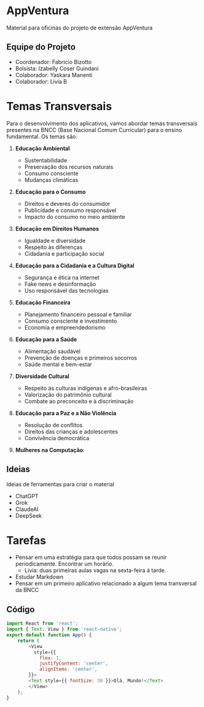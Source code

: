 # AppVentura

Material para oficinas do projeto de extensão AppVentura

## Equipe do Projeto

 - Coordenador: Fabricio Bizotto
 - Bolsista: Izabelly Coser Guindani
 - Colaborador: Yaskara Manenti
 - Colaborador: Livia B

# Temas Transversais

Para o desenvolvimento dos aplicativos, vamos abordar temas transversais presentes na BNCC (Base Nacional Comum Curricular) para o ensino fundamental. Os temas são:

1. **Educação Ambiental**  
   - Sustentabilidade  
   - Preservação dos recursos naturais  
   - Consumo consciente  
   - Mudanças climáticas  

2. **Educação para o Consumo**  
   - Direitos e deveres do consumidor  
   - Publicidade e consumo responsável  
   - Impacto do consumo no meio ambiente  

3. **Educação em Direitos Humanos**  
   - Igualdade e diversidade  
   - Respeito às diferenças  
   - Cidadania e participação social  

4. **Educação para a Cidadania e a Cultura Digital**  
   - Segurança e ética na internet  
   - Fake news e desinformação  
   - Uso responsável das tecnologias  

5. **Educação Financeira**  
   - Planejamento financeiro pessoal e familiar  
   - Consumo consciente e investimento  
   - Economia e empreendedorismo  

6. **Educação para a Saúde**  
   - Alimentação saudável  
   - Prevenção de doenças e primeiros socorros  
   - Saúde mental e bem-estar  

7. **Diversidade Cultural**  
   - Respeito às culturas indígenas e afro-brasileiras  
   - Valorização do patrimônio cultural  
   - Combate ao preconceito e à discriminação  

8. **Educação para a Paz e a Não Violência**  
   - Resolução de conflitos  
   - Direitos das crianças e adolescentes  
   - Convivência democrática

9. **Mulheres na Computação**:

## Ideias

Ideias de ferramentas para criar o material

 - ChatGPT
 - Grok
 - ClaudeAI
 - DeepSeek

# Tarefas

 - Pensar em uma estratégia para que todos possam se reunir periodicamente. Encontrar um horário.
    - Livia: duas primeiras aulas vagas na sexta-feira à tarde.
 - Estudar Markdown
 - Pensar em um primeiro aplicativo relacionado a algum tema transversal da BNCC

 ## Código 

```javascript
import React from 'react';
import { Text, View } from 'react-native';
export default function App() {
    return (
        <View
          style={{
            flex: 1,
            justifyContent: 'center',
            alignItems: 'center',
        }}>
        <Text style={{ fontSize: 30 }}>Olá, Mundo!</Text>
        </View>
    );
}
```